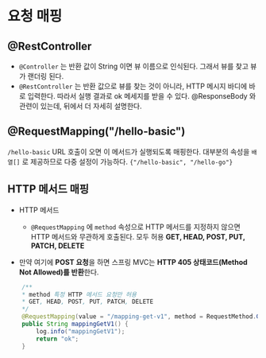 # 요청 매핑

## **@RestController**
- `@Controller` 는 반환 값이 String 이면 뷰 이름으로 인식된다. 그래서 뷰를 찾고 뷰가 랜더링 된다.
- `@RestController` 는 반환 값으로 뷰를 찾는 것이 아니라, HTTP 메시지 바디에 바로 입력한다. 따라서 실행 결과로 ok 메세지를 받을 수 있다. @ResponseBody 와 관련이 있는데, 뒤에서 더 자세히 설명한다.

## **@RequestMapping("/hello-basic")**
`/hello-basic` URL 호출이 오면 이 메서드가 실행되도록 매핑한다.
대부분의 속성을 `배열[]` 로 제공하므로 다중 설정이 가능하다. `{"/hello-basic", "/hello-go"}`

## HTTP 메서드 매핑

- HTTP 메서드
    - `@RequestMapping` 에 `method` 속성으로 HTTP 메서드를 지정하지 않으면 HTTP 메서드와 무관하게 호출된다.
모두 허용 **GET, HEAD, POST, PUT, PATCH, DELETE**

- 만약 여기에 **POST 요청**을 하면 스프링 MVC는 **HTTP 405 상태코드(Method Not Allowed)를 반환**한다.

```java
    /**
    * method 특정 HTTP 메서드 요청만 허용
    * GET, HEAD, POST, PUT, PATCH, DELETE
    */
    @RequestMapping(value = "/mapping-get-v1", method = RequestMethod.GET) 
    public String mappingGetV1() {
        log.info("mappingGetV1");
        return "ok";
    }
```